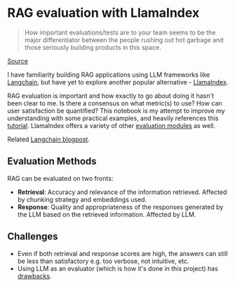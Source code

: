 # RAG evaluation with LlamaIndex

> How important evaluations/tests are to your team seems to be the major differentiator between the people rushing out hot garbage and those seriously building products in this space.  

[Source](https://news.ycombinator.com/item?id=36789901&ref=blog.langchain.dev#:~:text=how%20important%20evaluations/tests%20are)

I have familiarity building RAG applications using LLM frameworks like [Langchain](https://python.langchain.com/docs/get_started/introduction), but have yet to explore another popular alternative - [LlamaIndex](https://docs.llamaindex.ai/en/stable/).   

RAG evaluation is important and how exactly to go about doing it hasn't been clear to me. Is there a consensus on what metric(s) to use? How can user satisfaction be quantified? This notebook is my attempt to improve my understanding with some practical examples, and heavily references this [tutorial](https://github.com/openai/openai-cookbook/blob/main/examples/evaluation/Evaluate_RAG_with_LlamaIndex.ipynb). LlamaIndex offers a variety of other [evaluation modules](https://docs.llamaindex.ai/en/stable/module_guides/evaluating/root.html) as well.   

Related [Langchain blogpost](https://blog.langchain.dev/evaluating-rag-pipelines-with-ragas-langsmith/).

## Evaluation Methods

RAG can be evaluated on two fronts:
* **Retrieval**: Accuracy and relevance of the information retrieved. Affected by chunking strategy and embeddings used.
* **Response**: Quality and appropriateness of the responses generated by the LLM based on the retrieved information. Affected by LLM.  

## Challenges

* Even if both retrieval and response scores are high, the answers can still be less than satisfactory e.g. too verbose, not intuitive, etc.
* Using LLM as an evaluator (which is how it's done in this project) has [drawbacks](https://arxiv.org/abs/2305.17926).


